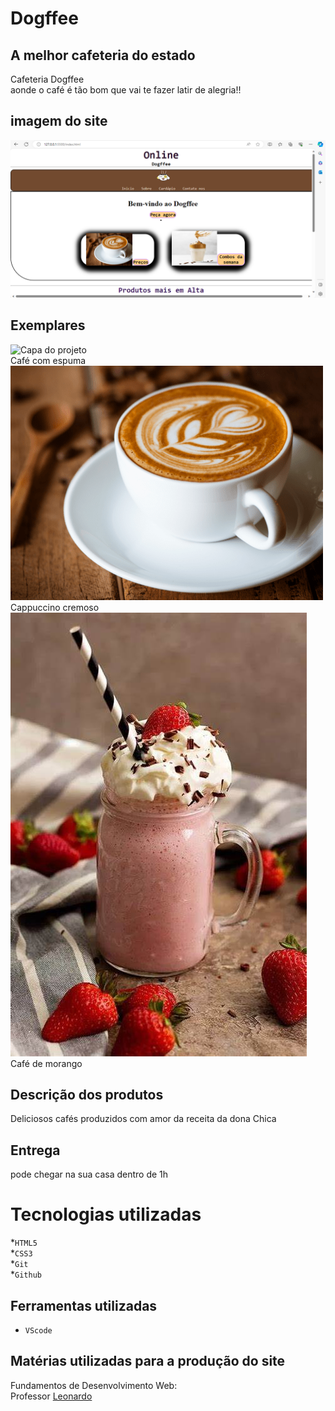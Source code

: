 # Dogffee


## A melhor cafeteria do estado
Cafeteria Dogffee<br>
 aonde o café é tão bom que vai te fazer latir de alegria!!

## imagem do site
![Capa do projeto](imagem/Captura%20de%20tela%202023-12-12%20085333.png)


## Exemplares
![Capa do projeto](imagem/caf%C3%A9_com_espuma.jpg)<br>
Café com espuma<br>
![Capa do projeto](imagem/Cup-Of-Creamy-Coffee-500x375.png)<br>
Cappuccino cremoso<br>
![Capa do projeto](imagem/cafe_de_morango.jpg)<br>
Café de morango<br>

## Descrição dos produtos
Deliciosos cafés produzidos com amor da receita da dona Chica

## Entrega
pode chegar na sua casa dentro de 1h
# Tecnologias utilizadas 
*`HTML5`<br>
*`CSS3`<br>
*`Git`<br>
*`Github`<br>

## Ferramentas utilizadas 
* `VScode` 

## Matérias utilizadas para a produção do site
Fundamentos de Desenvolvimento Web:<br>
Professor [Leonardo](https://github.com/leonardorochamarista)<br>

